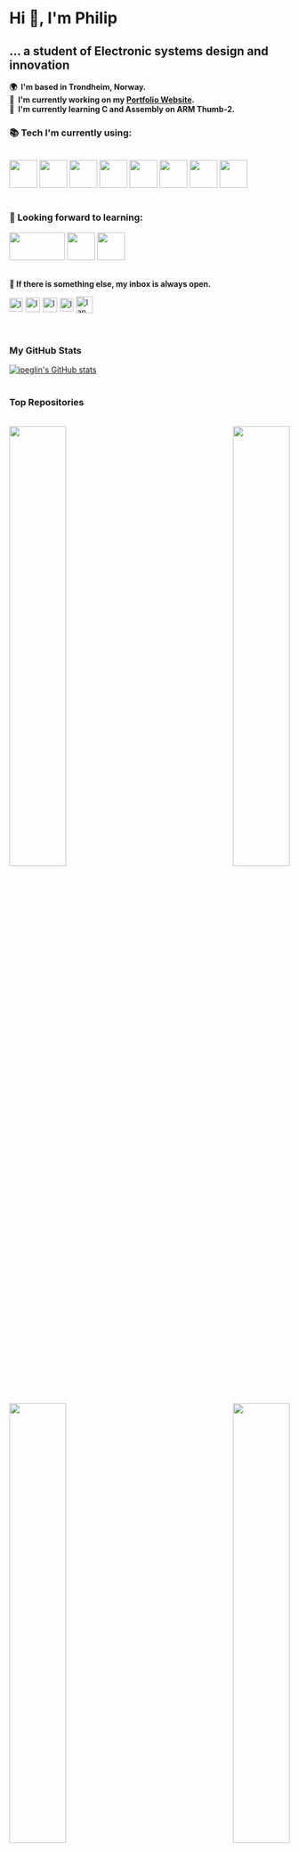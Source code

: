 **Hi 👋, I'm Philip**
=================================

**... a student of Electronic systems design and innovation**
---------------------------------------------------------

**🌍  I'm based in Trondheim, Norway.**
<br>
**🚀  I'm currently working on my [Portfolio Website](https://ipeglin.no).**
<br>
**🧠  I'm currently learning C and Assembly on ARM Thumb-2.**
### **📚 Tech I'm currently using:**
<br>
<code><a href="https://www.typescriptlang.org/" target="_blank"><img height="50" src="https://www.vectorlogo.zone/logos/typescriptlang/typescriptlang-ar21.svg"></a></code>
<code><a href="https://www.python.org/" target="_blank"><img height="50" src="https://www.vectorlogo.zone/logos/python/python-ar21.svg"></a></code>
<code><a href="https://cplusplus.com/" target="_blank"><img height="50" src="https://raw.githubusercontent.com/uiwjs/file-icons/master/icon/cpp.svg"></a></code>
<code><a href="https://vuejs.org/" target="_blank"><img height="50" src="https://www.vectorlogo.zone/logos/vuejs/vuejs-ar21.svg"></a></code>
<code><a href="https://reactjs.org/" target="_blank"><img height="50" src="https://www.vectorlogo.zone/logos/reactjs/reactjs-ar21.svg"></a></code>
<code><a href="https://expressjs.com/" target="_blank"><img height="50" src="https://www.vectorlogo.zone/logos/expressjs/expressjs-ar21.svg"></a></code>
<code><a href="https://git-scm.com/" target="_blank"><img height="50" src="https://www.vectorlogo.zone/logos/git-scm/git-scm-ar21.svg"></a></code>
<code><a href="https://www.json.org/" target="_blank"><img height="50" src="https://www.vectorlogo.zone/logos/json/json-ar21.svg"></a></code>
<br>
<br>

### **🔬 Looking forward to learning:**
<code><a href="https://svelte.dev/" target="_blank"><img height="50" width="100" src="https://raw.githubusercontent.com/get-icon/geticon/master/icons/svelte.svg"></a></code>
<code><a href="https://www.lua.org/" target="_blank"><img height="50" src="https://www.vectorlogo.zone/logos/lua/lua-ar21.svg"></a></code>
<code><a href="https://www.rust-lang.org/" target="_blank"><img height="50" src="https://www.vectorlogo.zone/logos/rust-lang/rust-lang-ar21.svg"></a></code>
<br>
<br>


**💬 If there is something else, my inbox is always open.**
<br>
<div id="socials">
  <a class="social-badge" href="https://www.linkedin.com/in/ipeglin" target="_blank">
   <img alt="Ian Philip Eglin | Linkedin" width="24px" src="https://www.vectorlogo.zone/logos/linkedin/linkedin-icon.svg" />
  </a>
  <a class="social-badge" href="mailto:philip@eglin.no" target="_blank">
    <img alt="Ian Philip Eglin | Gmail" width="26px" src="https://www.vectorlogo.zone/logos/gmail/gmail-icon.svg" />
  </a>
  <a class="social-badge" href="https://twitter.com/PhilipEglin" target="_blank">
    <img alt="Ian Philip Eglin | Twitter" width="26px" src="https://www.vectorlogo.zone/logos/twitter/twitter-official.svg" />
  </a>
  <a class="social-badge" href="https://www.instagram.com/ipeglin/" target="_blank">
    <img alt="Ian Philip Eglin | Instagram" width="24px" src="https://www.vectorlogo.zone/logos/instagram/instagram-icon.svg"  />
  </a>
  <a class="social-badge" href="https://dev.to/ipeglin" target="_blank">
  <img src="https://d2fltix0v2e0sb.cloudfront.net/dev-badge.svg" alt="Ian Philip Eglin's DEV Profile" height="30" width="30">
</a>
</div>
<br>
<br>

### **My GitHub Stats**

<a id="profile__stats" href="http://www.github.com/ipeglin"><img src="https://github-readme-stats.vercel.app/api?username=ipeglin&show_icons=true&hide=&count_private=true&title_color=0891b2&text_color=ffffff&icon_color=0891b2&bg_color=1c1917&hide_border=true&show_icons=true" alt="ipeglin's GitHub stats" /></a>
<br>
<br>

### **Top Repositories**
<br>
<div width="100%" align="center"><a href="https://github.com/ipeglin/WaveFormsTk" align="left"><img align="left" width="45%" src="https://github-readme-stats.vercel.app/api/pin/?username=ipeglin&repo=WaveFormsTk&title_color=0891b2&text_color=ffffff&icon_color=0891b2&bg_color=1c1917&hide_border=true&locale=en" /></a><a href="https://github.com/ipeglin/TDT4102" align="right"><img align="right" width="45%" src="https://github-readme-stats.vercel.app/api/pin/?username=ipeglin&repo=TDT4102&title_color=0891b2&text_color=ffffff&icon_color=0891b2&bg_color=1c1917&hide_border=true&locale=en" /></a></div><br /><br /><br /><br /><br />

<div width="100%" align="center"><a href="https://github.com/ipeglin/TDT4110" align="left"><img align="left" width="45%" src="https://github-readme-stats.vercel.app/api/pin/?username=ipeglin&repo=TDT4110&title_color=0891b2&text_color=ffffff&icon_color=0891b2&bg_color=1c1917&hide_border=true&locale=en" /></a><a href="https://github.com/ipeglin/crew-assistant-bot" align="right"><img align="right" width="45%" src="https://github-readme-stats.vercel.app/api/pin/?username=ipeglin&repo=crew-assistant-bot&title_color=0891b2&text_color=ffffff&icon_color=0891b2&bg_color=1c1917&hide_border=true&locale=en" /></a></div>

<style>
  #socials {
    display: flex;
    flex-direction: row;
    align-items: center;
  }
  .social-badge {
    padding-right: 5px;
  }
</style>